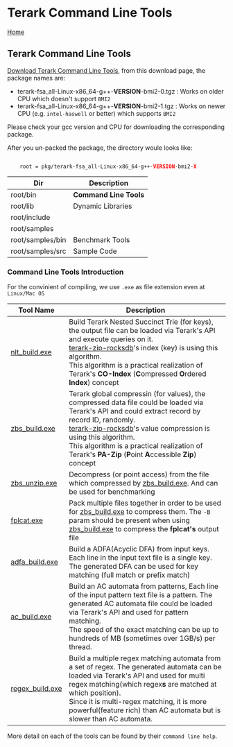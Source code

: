 # Terark Command Line Tools

[Home](../README.md)

## Terark Command Line Tools

[Download Terark Command Line Tools](https://www.terark.com/download/tools/latest), from this download page, the package names are:

- terark-fsa_all-Linux-x86_64-g++-**VERSION**-bmi2-0.tgz : Works on older CPU which doesn't support `BMI2`
- terark-fsa_all-Linux-x86_64-g++-**VERSION**-bmi2-1.tgz : Works on newer CPU (e.g. `intel-haswell` or better) which supports `BMI2`

Please check your gcc version and CPU for downloading the corresponding package.

After you un-packed the package, the directory woule looks like:
<p>
<code>
    root = pkg/terark-fsa_all-Linux-x86_64-g++-<span style="font-weight:900;color:red">VERSION</span>-bmi2-<span style="font-weight:900;color:red">X</span>
</code>
</p>

|Dir|Description|
--------|---------|
root/bin| **Command Line Tools** |
root/lib| Dynamic Libraries |
root/include| |
root/samples| |
root/samples/bin| Benchmark Tools|
root/samples/src| Sample Code |

### Command Line Tools Introduction

For the convinient of compiling, we use `.exe` as file extension even at `Linux/Mac OS`

|Tool Name | Description  |
-----|-----|
[nlt_build.exe](bin/nlt_build.exe.md)| Build Terark Nested Succinct Trie (for keys), the output file can be loaded via Terark's API and execute queries on it.<br/> [terark-zip-rocksdb](https://github.com/Terark/terark-zip-rocksdb)'s index (key) is using this algorithm.<br/> This algorithm is a practical realization of Terark's **CO-Index** (**C**ompressed **O**rdered **Index**) concept|
[zbs_build.exe](bin/zbs_build.exe.md)| Terark global compressin (for values), the compressed data file could be loaded via Terark's API and could extract record by record ID, randomly.<br/>[terark-zip-rocksdb](https://github.com/Terark/terark-zip-rocksdb)'s value compression is using this algorithm.<br/>This algorithm is a practical realization of Terark's **PA-Zip** (**P**oint **A**ccessible **Zip**) concept|
[zbs_unzip.exe](bin/zbs_unzip.exe.md)| Decompress (or point access) from the file which compressed by [zbs_build.exe](bin/zbs_build.exe.md). And can be used for benchmarking|
[fplcat.exe](bin/fplcat.exe.md)| Pack multiple files together in order to be used for [zbs_build.exe](bin/zbs_build.exe.md) to compress them. The `-B` param should be present when using [zbs_build.exe](bin/zbs_build.exe.md) to compress the **fplcat's** output file|
|[adfa_build.exe](bin/adfa_build.exe.md)| Build a ADFA(Acyclic DFA) from input keys. Each line in the input text file is a single key. <br/> The generated DFA can be used for key matching (full match or prefix match)|
[ac_build.exe](bin/ac_build.exe.md)| Build an AC automata from patterns, Each line of the input pattern text file is a pattern. The generated AC automata file could be loaded via Terark's API and used for pattern matching.<br/> The speed of the exact matching can be up to hundreds of MB (sometimes over 1GB/s) per thread.|
[regex_build.exe](bin/regex_build.exe.md)|Build a multiple regex matching automata from a set of regex. The generated automata can be loaded via Terark's API and used for multi regex matching(which regex**s** are matched at which position). <br/> Since it is multi-regex matching, it is more powerful(feature rich) than AC automata but is slower than AC automata.|

More detail on each of the tools can be found by their `command line help`.

